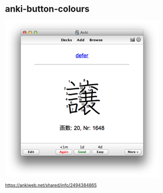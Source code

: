 # anki-button-colours

![Screenshot](screenshot.jpeg?raw=true')

https://ankiweb.net/shared/info/2494384865
